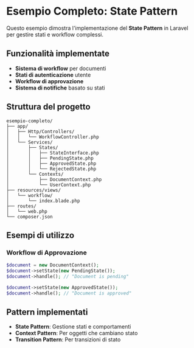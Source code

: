 # Esempio Completo: State Pattern

Questo esempio dimostra l'implementazione del **State Pattern** in Laravel per gestire stati e workflow complessi.

## Funzionalità implementate

- **Sistema di workflow** per documenti
- **Stati di autenticazione** utente
- **Workflow di approvazione**
- **Sistema di notifiche** basato su stati

## Struttura del progetto

```
esempio-completo/
├── app/
│   ├── Http/Controllers/
│   │   └── WorkflowController.php
│   └── Services/
│       ├── States/
│       │   ├── StateInterface.php
│       │   ├── PendingState.php
│       │   ├── ApprovedState.php
│       │   └── RejectedState.php
│       └── Contexts/
│           ├── DocumentContext.php
│           └── UserContext.php
├── resources/views/
│   └── workflow/
│       └── index.blade.php
├── routes/
│   └── web.php
└── composer.json
```

## Esempi di utilizzo

### Workflow di Approvazione
```php
$document = new DocumentContext();
$document->setState(new PendingState());
$document->handle(); // "Document is pending"

$document->setState(new ApprovedState());
$document->handle(); // "Document is approved"
```

## Pattern implementati

- **State Pattern**: Gestione stati e comportamenti
- **Context Pattern**: Per oggetti che cambiano stato
- **Transition Pattern**: Per transizioni di stato
